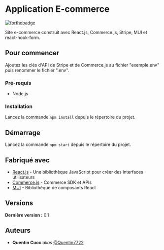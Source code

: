 # Application E-commerce

[![forthebadge](https://forthebadge.com/images/badges/made-with-javascript.svg)](https://forthebadge.com)

Site e-commerce construit avec React.js, Commerce.js, Stripe, MUI et react-hook-form.

## Pour commencer

Ajoutez les clés d'API de Stripe et de Commerce.js au fichier "exemple.env" puis renommer le fichier ".env".

### Pré-requis

- Node.js

### Installation

Lancez la commande `npm install` depuis le répertoire du projet.

## Démarrage

Lancez la commande `npm start` depuis le répertoire du projet.

## Fabriqué avec

- [React.js](https://fr.reactjs.org/) - Une bibliothèque JavaScript pour créer des interfaces utilisateurs
- [Commerce.js](https://commercejs.com/) - Commerce SDK et APIs
- [MUI](https://mui.com/) - Bibliothèque de composants React
## Versions

**Dernière version :** 0.1

## Auteurs

- **Quentin Cuoc** _alias_ [@Quentin7722](https://github.com/Quentin7722)
